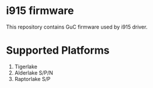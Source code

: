 i915 firmware
=============

This repository contains GuC firmware used by i915 driver.

Supported Platforms
====================
1. Tigerlake
2. Alderlake S/P/N
3. Raptorlake S/P

